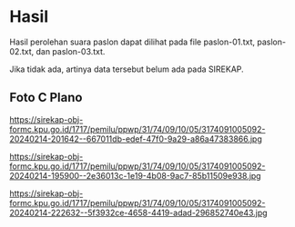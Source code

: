 # Hasil

Hasil perolehan suara paslon dapat dilihat pada file paslon-01.txt, paslon-02.txt, dan paslon-03.txt.

Jika tidak ada, artinya data tersebut belum ada pada SIREKAP.

## Foto C Plano

https://sirekap-obj-formc.kpu.go.id/1717/pemilu/ppwp/31/74/09/10/05/3174091005092-20240214-201642--667011db-edef-47f0-9a29-a86a47383866.jpg

https://sirekap-obj-formc.kpu.go.id/1717/pemilu/ppwp/31/74/09/10/05/3174091005092-20240214-195900--2e36013c-1e19-4b08-9ac7-85b11509e938.jpg

https://sirekap-obj-formc.kpu.go.id/1717/pemilu/ppwp/31/74/09/10/05/3174091005092-20240214-222632--5f3932ce-4658-4419-adad-296852740e43.jpg
